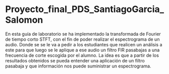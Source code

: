 # Proyecto_final_PDS_SantiagoGarcia_Salomon
En esta guía de laboratorio se ha implementado la transformada de Fourier de tiempo corto STFT, con el fin de poder realizar el espectrograma de un audio. Donde se se le va a pedir a los estudiantes que realicen un análisis a este para que luego se le aplique a ese audio un filtro FIR pasabajas a una frecuencia de corte escogida por el alumno. La idea es que a partir de los resultados obtenidos se pueda entender una aplicación de un filtro pasabaja y que información nos puede suministrar un espectrograma.
